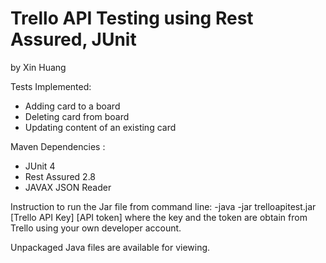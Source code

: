 # Trello API Testing using Rest Assured, JUnit
by Xin Huang

Tests Implemented:
- Adding card to a board 
- Deleting card from board
- Updating content of an existing card

Maven Dependencies :
- JUnit 4
- Rest Assured 2.8
- JAVAX JSON Reader

Instruction to run the Jar file from command line: 
-java -jar trelloapitest.jar [Trello API Key] [API token]
where the key and the token are obtain from Trello using your own developer account.

Unpackaged Java files are available for viewing.
